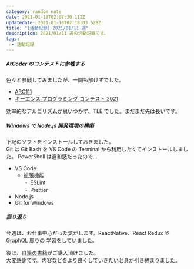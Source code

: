 ```yaml
---
category: random_note
date: 2021-01-18T02:07:30.112Z
updatedate: 2021-01-18T02:18:03.628Z
title: "[活動記録] 2021/01/11 週"
description: 2021/01/11 週の活動記録です。
tags:
  - 活動記録
---
```

##### AtCoder のコンテストに参戦する

色々と参戦してみましたが、一問も解けずでした。

- [ARC111](https://atcoder.jp/contests/arc111)
- [キーエンス プログラミング コンテスト 2021](https://atcoder.jp/contests/keyence2021)

効率的なアルゴリズムが思いつかず、TLE でした。まだまだ先は長いです。

##### Windows で Node.js 開発環境の構築

下記のソフトをインストールしておきました。  
Git は Git Bash を VS Code の Terminal から利用したくてインストールしました。
PowerShell は違和感だったので…

- VS Code
  - 拡張機能  
    ・ ESLint  
    ・ Prettier
- Node.js
- Git for Windows

##### 振り返り

今週は、お仕事中心だった気がします。ReactNative、React Redux や GraphQL 周りの
学習をしていました。

後は、[自筆の書籍](https://jiri3.booth.pm/items/2458282)がご購入頂けました。  
大変感謝です。内容などをより良くしていきたいと身が引き締まりました。